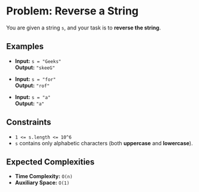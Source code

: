 # Problem: Reverse a String

You are given a string `s`, and your task is to **reverse the string**.

## Examples

- **Input:** `s = "Geeks"`  
  **Output:** `"skeeG"`

- **Input:** `s = "for"`  
  **Output:** `"rof"`

- **Input:** `s = "a"`  
  **Output:** `"a"`

## Constraints

- `1 <= s.length <= 10^6`
- `s` contains only alphabetic characters (both **uppercase** and **lowercase**).

## Expected Complexities

- **Time Complexity:** `O(n)`
- **Auxiliary Space:** `O(1)`
